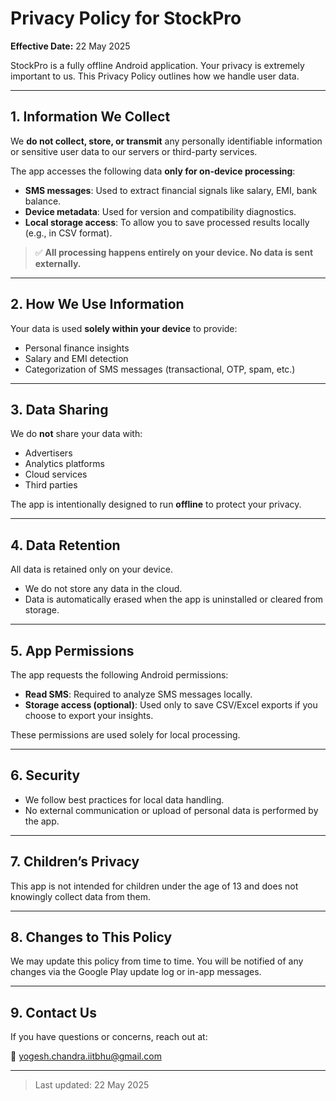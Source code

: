 # Privacy Policy for StockPro

**Effective Date:** 22 May 2025

StockPro is a fully offline Android application. Your privacy is extremely important to us. This Privacy Policy outlines how we handle user data.

---

## 1. Information We Collect

We **do not collect, store, or transmit** any personally identifiable information or sensitive user data to our servers or third-party services.

The app accesses the following data **only for on-device processing**:

- **SMS messages**: Used to extract financial signals like salary, EMI, bank balance.
- **Device metadata**: Used for version and compatibility diagnostics.
- **Local storage access**: To allow you to save processed results locally (e.g., in CSV format).

> ✅ **All processing happens entirely on your device. No data is sent externally.**

---

## 2. How We Use Information

Your data is used **solely within your device** to provide:
- Personal finance insights
- Salary and EMI detection
- Categorization of SMS messages (transactional, OTP, spam, etc.)

---

## 3. Data Sharing

We do **not** share your data with:
- Advertisers
- Analytics platforms
- Cloud services
- Third parties

The app is intentionally designed to run **offline** to protect your privacy.

---

## 4. Data Retention

All data is retained only on your device.

- We do not store any data in the cloud.
- Data is automatically erased when the app is uninstalled or cleared from storage.

---

## 5. App Permissions

The app requests the following Android permissions:

- **Read SMS**: Required to analyze SMS messages locally.
- **Storage access (optional)**: Used only to save CSV/Excel exports if you choose to export your insights.

These permissions are used solely for local processing.

---

## 6. Security

- We follow best practices for local data handling.
- No external communication or upload of personal data is performed by the app.

---

## 7. Children’s Privacy

This app is not intended for children under the age of 13 and does not knowingly collect data from them.

---

## 8. Changes to This Policy

We may update this policy from time to time. You will be notified of any changes via the Google Play update log or in-app messages.

---

## 9. Contact Us

If you have questions or concerns, reach out at:

📧 yogesh.chandra.iitbhu@gmail.com

---

> Last updated: 22 May 2025

